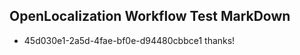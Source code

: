 ## OpenLocalization Workflow Test MarkDown
* 45d030e1-2a5d-4fae-bf0e-d94480cbbce1 thanks!

<!--HONumber=Jul16_HO3-->


